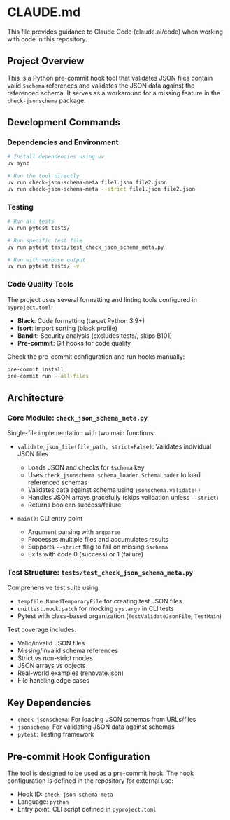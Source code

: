 # CLAUDE.md

This file provides guidance to Claude Code (claude.ai/code) when working with code in this repository.

## Project Overview

This is a Python pre-commit hook tool that validates JSON files contain valid `$schema` references and validates the JSON data against the referenced schema. It serves as a workaround for a missing feature in the `check-jsonschema` package.

## Development Commands

### Dependencies and Environment
```bash
# Install dependencies using uv
uv sync

# Run the tool directly
uv run check-json-schema-meta file1.json file2.json
uv run check-json-schema-meta --strict file1.json file2.json
```

### Testing
```bash
# Run all tests
uv run pytest tests/

# Run specific test file
uv run pytest tests/test_check_json_schema_meta.py

# Run with verbose output
uv run pytest tests/ -v
```

### Code Quality Tools
The project uses several formatting and linting tools configured in `pyproject.toml`:

- **Black**: Code formatting (target Python 3.9+)
- **isort**: Import sorting (black profile)
- **Bandit**: Security analysis (excludes tests/, skips B101)
- **Pre-commit**: Git hooks for code quality

Check the pre-commit configuration and run hooks manually:
```bash
pre-commit install
pre-commit run --all-files
```

## Architecture

### Core Module: `check_json_schema_meta.py`
Single-file implementation with two main functions:

- `validate_json_file(file_path, strict=False)`: Validates individual JSON files
  - Loads JSON and checks for `$schema` key
  - Uses `check_jsonschema.schema_loader.SchemaLoader` to load referenced schemas
  - Validates data against schema using `jsonschema.validate()`
  - Handles JSON arrays gracefully (skips validation unless `--strict`)
  - Returns boolean success/failure

- `main()`: CLI entry point
  - Argument parsing with `argparse`
  - Processes multiple files and accumulates results
  - Supports `--strict` flag to fail on missing `$schema`
  - Exits with code 0 (success) or 1 (failure)

### Test Structure: `tests/test_check_json_schema_meta.py`
Comprehensive test suite using:
- `tempfile.NamedTemporaryFile` for creating test JSON files
- `unittest.mock.patch` for mocking `sys.argv` in CLI tests
- Pytest with class-based organization (`TestValidateJsonFile`, `TestMain`)

Test coverage includes:
- Valid/invalid JSON files
- Missing/invalid schema references
- Strict vs non-strict modes
- JSON arrays vs objects
- Real-world examples (renovate.json)
- File handling edge cases

## Key Dependencies

- `check-jsonschema`: For loading JSON schemas from URLs/files
- `jsonschema`: For validating JSON data against schemas
- `pytest`: Testing framework

## Pre-commit Hook Configuration

The tool is designed to be used as a pre-commit hook. The hook configuration is defined in the repository for external use:
- Hook ID: `check-json-schema-meta`
- Language: `python`
- Entry point: CLI script defined in `pyproject.toml`
